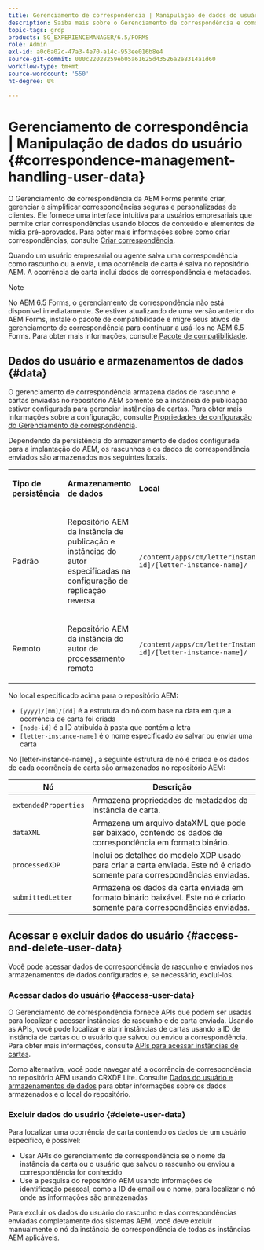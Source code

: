 ```yaml
---
title: Gerenciamento de correspondência | Manipulação de dados do usuário
description: Saiba mais sobre o Gerenciamento de correspondência e como lidar com dados do usuário em um ambiente do Adobe Experience Manager Forms.
topic-tags: grdp
products: SG_EXPERIENCEMANAGER/6.5/FORMS
role: Admin
exl-id: a0c6a02c-47a3-4e70-a14c-953ee016b8e4
source-git-commit: 000c22028259eb05a61625d43526a2e8314a1d60
workflow-type: tm+mt
source-wordcount: '550'
ht-degree: 0%

---
```


# Gerenciamento de correspondência | Manipulação de dados do usuário {#correspondence-management-handling-user-data}

O Gerenciamento de correspondência da AEM Forms permite criar, gerenciar e simplificar correspondências seguras e personalizadas de clientes. Ele fornece uma interface intuitiva para usuários empresariais que permite criar correspondências usando blocos de conteúdo e elementos de mídia pré-aprovados. Para obter mais informações sobre como criar correspondências, consulte [Criar correspondência](/help/forms/using/create-correspondence.md).

Quando um usuário empresarial ou agente salva uma correspondência como rascunho ou a envia, uma ocorrência de carta é salva no repositório AEM. A ocorrência de carta inclui dados de correspondência e metadados.

>[!NOTE]
>
>No AEM 6.5 Forms, o gerenciamento de correspondência não está disponível imediatamente. Se estiver atualizando de uma versão anterior do AEM Forms, instale o pacote de compatibilidade e migre seus ativos de gerenciamento de correspondência para continuar a usá-los no AEM 6.5 Forms. Para obter mais informações, consulte [Pacote de compatibilidade](/help/forms/using/compatibility-package.md).

## Dados do usuário e armazenamentos de dados {#data}

O gerenciamento de correspondência armazena dados de rascunho e cartas enviadas no repositório AEM somente se a instância de publicação estiver configurada para gerenciar instâncias de cartas. Para obter mais informações sobre a configuração, consulte [Propriedades de configuração do Gerenciamento de correspondência](/help/forms/using/cm-configuration-properties.md).

Dependendo da persistência do armazenamento de dados configurada para a implantação do AEM, os rascunhos e os dados de correspondência enviados são armazenados nos seguintes locais.

<table>
 <tbody>
  <tr>
   <td><p><strong>Tipo de persistência</strong></p> </td>
   <td><p><strong>Armazenamento de dados</strong></p> </td>
   <td><p><strong>Local</strong></p> </td>
  </tr>
  <tr>
   <td><p>Padrão</p> </td>
   <td><p>Repositório AEM da instância de publicação e instâncias do autor especificadas na configuração de replicação reversa</p> </td>
   <td><p><code>/content/apps/cm/letterInstances/[yyyy]/[mm]/[dd]/[node-id]/[letter-instance-name]/</code><br /> </p> </td>
  </tr>
  <tr>
   <td><p>Remoto</p> </td>
   <td><p>Repositório AEM da instância do autor de processamento remoto</p> </td>
   <td><p><code>/content/apps/cm/letterInstances/[yyyy]/[mm]/[dd]/[node-id]/[letter-instance-name]/</code></p> </td>
  </tr>
 </tbody>
</table>

No local especificado acima para o repositório AEM:

* `[yyyy]/[mm]/[dd]` é a estrutura do nó com base na data em que a ocorrência de carta foi criada
* `[node-id]` é a ID atribuída à pasta que contém a letra
* `[letter-instance-name]` é o nome especificado ao salvar ou enviar uma carta

No [letter-instance-name] , a seguinte estrutura de nó é criada e os dados de cada ocorrência de carta são armazenados no repositório AEM:

| Nó | Descrição |
|---|---|
| `extendedProperties` | Armazena propriedades de metadados da instância de carta. |
| `dataXML` | Armazena um arquivo dataXML que pode ser baixado, contendo os dados de correspondência em formato binário. |
| `processedXDP` | Inclui os detalhes do modelo XDP usado para criar a carta enviada. Este nó é criado somente para correspondências enviadas. |
| `submittedLetter` | Armazena os dados da carta enviada em formato binário baixável. Este nó é criado somente para correspondências enviadas. |

## Acessar e excluir dados do usuário {#access-and-delete-user-data}

Você pode acessar dados de correspondência de rascunho e enviados nos armazenamentos de dados configurados e, se necessário, excluí-los.

### Acessar dados do usuário {#access-user-data}

O Gerenciamento de correspondência fornece APIs que podem ser usadas para localizar e acessar instâncias de rascunho e de carta enviada. Usando as APIs, você pode localizar e abrir instâncias de cartas usando a ID de instância de cartas ou o usuário que salvou ou enviou a correspondência. Para obter mais informações, consulte [APIs para acessar instâncias de cartas](/help/forms/using/cm-apis-to-access-letter-instances.md).

Como alternativa, você pode navegar até a ocorrência de correspondência no repositório AEM usando CRXDE Lite. Consulte [Dados do usuário e armazenamentos de dados](/help/forms/using/correspondence-management-handling-user-data.md#data) para obter informações sobre os dados armazenados e o local do repositório.

### Excluir dados do usuário {#delete-user-data}

Para localizar uma ocorrência de carta contendo os dados de um usuário específico, é possível:

* Usar APIs do gerenciamento de correspondência se o nome da instância da carta ou o usuário que salvou o rascunho ou enviou a correspondência for conhecido
* Use a pesquisa do repositório AEM usando informações de identificação pessoal, como a ID de email ou o nome, para localizar o nó onde as informações são armazenadas

Para excluir os dados do usuário do rascunho e das correspondências enviadas completamente dos sistemas AEM, você deve excluir manualmente o nó da instância de correspondência de todas as instâncias AEM aplicáveis.
